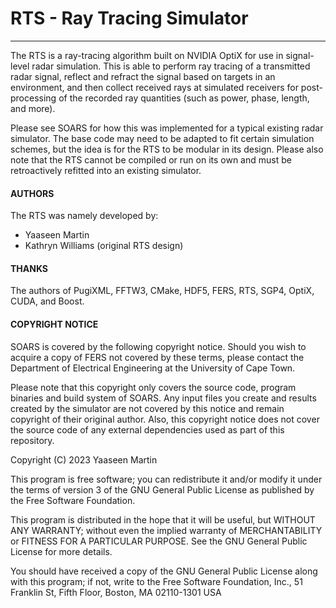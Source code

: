 # RTS - Ray Tracing Simulator

---

The RTS is a ray-tracing algorithm built on NVIDIA OptiX for use in signal-level radar simulation. This is able to perform ray tracing of a transmitted radar signal, reflect and refract the signal based on targets in an environment, and then collect received rays at simulated receivers for post-processing of the recorded ray quantities (such as power, phase, length, and more).

Please see SOARS for how this was implemented for a typical existing radar simulator. The base code may need to be adapted to fit certain simulation schemes, but the idea is for the RTS to be modular in its design. Please also note that the RTS cannot be compiled or run on its own and must be retroactively refitted into an existing simulator.

#### AUTHORS

The RTS was namely developed by:

* Yaaseen Martin
* Kathryn Williams (original RTS design)

#### THANKS

The authors of PugiXML, FFTW3, CMake, HDF5, FERS, RTS, SGP4, OptiX, CUDA, and Boost.

#### COPYRIGHT NOTICE

SOARS is covered by the following copyright notice. Should you wish to acquire a copy of FERS not covered by these terms, please contact the Department of Electrical Engineering at the University of Cape Town.

Please note that this copyright only covers the source code, program binaries and build system of SOARS. Any input files you create and results created by the simulator are not covered by this notice and remain copyright of their original author. Also, this copyright notice does not cover the source code of any external dependencies used as part of this repository.

Copyright (C) 2023 Yaaseen Martin

This program is free software; you can redistribute it and/or modify
it under the terms of version 3 of the GNU General Public License as
published by the Free Software Foundation.

This program is distributed in the hope that it will be useful,
but WITHOUT ANY WARRANTY; without even the implied warranty of
MERCHANTABILITY or FITNESS FOR A PARTICULAR PURPOSE.  See the
GNU General Public License for more details.

You should have received a copy of the GNU General Public License
along with this program; if not, write to the Free Software
Foundation, Inc., 51 Franklin St, Fifth Floor, Boston, MA  02110-1301 USA
